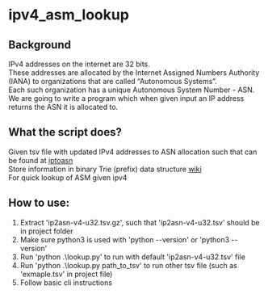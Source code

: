# ipv4_asm_lookup  

## Background  

IPv4 addresses on the internet are 32 bits.   
These addresses are allocated by the Internet Assigned Numbers Authority (IANA) to organizations that are called “Autonomous Systems”.  
Each such organization has a unique Autonomous System Number - ASN.  
We are going to write a program which when given input an IP address returns the ASN it is allocated to.  

## What the script does?  
Given tsv file with updated IPv4 addresses to ASN allocation such that can be found at [iptoasn](https://iptoasn.com/)  
Store information in binary Trie (prefix) data structure [wiki](https://en.wikipedia.org/wiki/Trie)  
For quick lookup of ASM given ipv4  

## How to use:  
1. Extract 'ip2asn-v4-u32.tsv.gz', such that 'ip2asn-v4-u32.tsv' should be in project folder  
2. Make sure python3 is used with 'python --version' or 'python3 --version'
3. Run 'python .\lookup.py' to run with default 'ip2asn-v4-u32.tsv' file  
4. Run 'python .\lookup.py path_to_tsv' to run other tsv file (such as 'exmaple.tsv' in project file)  
5. Follow basic cli instructions
